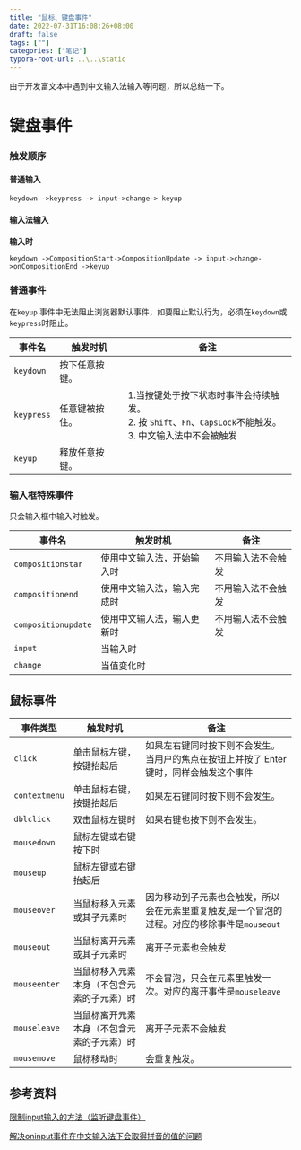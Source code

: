 ```yaml
---
title: "鼠标、键盘事件"
date: 2022-07-31T16:08:26+08:00
draft: false
tags: [""]
categories: ["笔记"]
typora-root-url: ..\..\static
---
```


由于开发富文本中遇到中文输入法输入等问题，所以总结一下。

# 键盘事件

### 触发顺序

#### 普通输入

`keydown ->keypress -> input->change-> keyup`

#### 输入法输入

**输入时**

`keydown ->CompositionStart->CompositionUpdate -> input->change->onCompositionEnd ->keyup`

### 普通事件

在`keyup` 事件中无法阻止浏览器默认事件，如要阻止默认行为，必须在`keydown`或`keypress`时阻止。

| 事件名     | 触发时机       | 备注                                                         |
| ---------- | -------------- | ------------------------------------------------------------ |
| `keydown`  | 按下任意按键。 |                                                              |
| `keypress` | 任意键被按住。 | 1.当按键处于按下状态时事件会持续触发。<br />2. 按 `Shift`、`Fn`、`CapsLock`不能触发。<br />3. 中文输入法中不会被触发 |
| `keyup`    | 释放任意按键。 |                                                              |

### 输入框特殊事件

只会输入框中输入时触发。

| 事件名              | 触发时机                   | 备注               |
| ------------------- | -------------------------- | ------------------ |
| `compositionstar`   | 使用中文输入法，开始输入时 | 不用输入法不会触发 |
| `compositionend`    | 使用中文输入法，输入完成时 | 不用输入法不会触发 |
| `compositionupdate` | 使用中文输入法，输入更新时 | 不用输入法不会触发 |
| `input`             | 当输入时                   |                    |
| `change`            | 当值变化时                 |                    |

## 鼠标事件

| 事件类型      | 触发时机                                   | 备注                                                         |
| ------------- | ------------------------------------------ | ------------------------------------------------------------ |
| `click`       | 单击鼠标左键，按键抬起后                   | 如果左右键同时按下则不会发生。当用户的焦点在按钮上并按了 Enter 键时，同样会触发这个事件 |
| `contextmenu` | 单击鼠标右键，按键抬起后                   | 如果左右键同时按下则不会发生。                               |
| `dblclick`    | 双击鼠标左键时                             | 如果右键也按下则不会发生。                                   |
| `mousedown`   | 鼠标左键或右键按下时                       |                                                              |
| `mouseup`     | 鼠标左键或右键抬起后                       |                                                              |
| `mouseover`   | 当鼠标移入元素或其子元素时                 | 因为移动到子元素也会触发，所以会在元素里重复触发,是一个冒泡的过程。对应的移除事件是`mouseout` |
| `mouseout`    | 当鼠标离开元素或其子元素时                 | 离开子元素也会触发                                           |
| `mouseenter`  | 当鼠标移入元素本身（不包含元素的子元素）时 | 不会冒泡，只会在元素里触发一次。对应的离开事件是`mouseleave` |
| `mouseleave`  | 当鼠标离开元素本身（不包含元素的子元素）时 | 离开子元素不会触发                                           |
| `mousemove`   | 鼠标移动时                                 | 会重复触发。                                                 |



## 参考资料

[限制input输入的方法（监听键盘事件）](https://segmentfault.com/a/1190000023543967)

[解决oninput事件在中文输入法下会取得拼音的值的问题](https://segmentfault.com/a/1190000012490380)